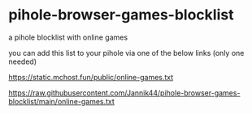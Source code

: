 # pihole-browser-games-blocklist
a pihole blocklist with online games

you can add this list to your pihole via one of the below links (only one needed)

https://static.mchost.fun/public/online-games.txt

https://raw.githubusercontent.com/Jannik44/pihole-browser-games-blocklist/main/online-games.txt
